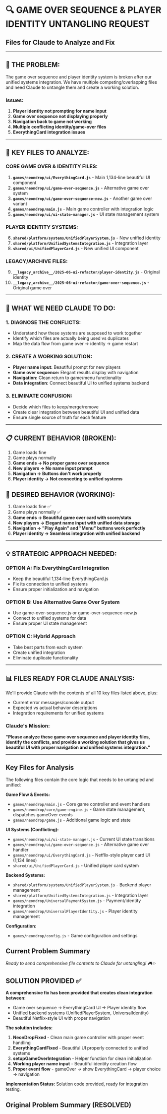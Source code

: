 # 🔍 **GAME OVER SEQUENCE & PLAYER IDENTITY UNTANGLING REQUEST**
## Files for Claude to Analyze and Fix

---

## 🎯 **THE PROBLEM:**
The game over sequence and player identity system is broken after our unified systems integration. We have multiple competing/overlapping files and need Claude to untangle them and create a working solution.

### **Issues:**
1. **Player identity not prompting for name input**
2. **Game over sequence not displaying properly** 
3. **Navigation back to game not working**
4. **Multiple conflicting identity/game-over files**
5. **EverythingCard integration issues**

---

## 📁 **KEY FILES TO ANALYZE:**

### **CORE GAME OVER & IDENTITY FILES:**

1. **`games/neondrop/ui/EverythingCard.js`** - Main 1,134-line beautiful UI component
2. **`games/neondrop/ui/game-over-sequence.js`** - Alternative game over system
3. **`games/neondrop/ui/game-over-sequence-new.js`** - Another game over variant
4. **`games/neondrop/main.js`** - Main game controller with integration logic
5. **`games/neondrop/ui/ui-state-manager.js`** - UI state management system

### **PLAYER IDENTITY SYSTEMS:**
6. **`shared/platform/systems/UnifiedPlayerSystem.js`** - New unified identity
7. **`shared/platform/UnifiedSystemsIntegration.js`** - Integration layer
8. **`shared/ui/UnifiedPlayerCard.js`** - New unified UI component

### **LEGACY/ARCHIVE FILES:**
9. **`__legacy_archive__/2025-06-ui-refactor/player-identity.js`** - Original identity
10. **`__legacy_archive__/2025-06-ui-refactor/game-over-sequence.js`** - Original game over

---

## 🎯 **WHAT WE NEED CLAUDE TO DO:**

### **1. DIAGNOSE THE CONFLICTS:**
- Understand how these systems are supposed to work together
- Identify which files are actually being used vs duplicates
- Map the data flow from game over → identity → game restart

### **2. CREATE A WORKING SOLUTION:**
- **Player name input:** Beautiful prompt for new players
- **Game over sequence:** Elegant results display with navigation
- **Navigation:** Clean return to game/menu functionality
- **Data integration:** Connect beautiful UI to unified systems backend

### **3. ELIMINATE CONFUSION:**
- Decide which files to keep/merge/remove
- Create clear integration between beautiful UI and unified data
- Ensure single source of truth for each feature

---

## 📋 **CURRENT BEHAVIOR (BROKEN):**
1. Game loads fine
2. Game plays normally  
3. **Game ends → No proper game over sequence**
4. **New players → No name input prompt**
5. **Navigation → Buttons don't work properly**
6. **Player identity → Not connecting to unified systems**

## 🎯 **DESIRED BEHAVIOR (WORKING):**
1. Game loads fine ✅
2. Game plays normally ✅
3. **Game ends → Beautiful game over card with score/stats**
4. **New players → Elegant name input with unified data storage**
5. **Navigation → "Play Again" and "Menu" buttons work perfectly**
6. **Player identity → Seamless integration with unified backend**

---

## 💡 **STRATEGIC APPROACH NEEDED:**

### **OPTION A: Fix EverythingCard Integration**
- Keep the beautiful 1,134-line EverythingCard.js
- Fix its connection to unified systems
- Ensure proper initialization and navigation

### **OPTION B: Use Alternative Game Over System**
- Use game-over-sequence.js or game-over-sequence-new.js
- Connect to unified systems for data
- Ensure proper UI state management

### **OPTION C: Hybrid Approach**
- Take best parts from each system
- Create unified integration
- Eliminate duplicate functionality

---

## 📊 **FILES READY FOR CLAUDE ANALYSIS:**

We'll provide Claude with the contents of all 10 key files listed above, plus:
- Current error messages/console output
- Expected vs actual behavior descriptions
- Integration requirements for unified systems

### **Claude's Mission:**
**"Please analyze these game over sequence and player identity files, identify the conflicts, and provide a working solution that gives us beautiful UI with proper navigation and unified systems integration."**

---

## Key Files for Analysis

The following files contain the core logic that needs to be untangled and unified:

**Game Flow & Events:**
- `games/neondrop/main.js` - Core game controller and event handlers
- `games/neondrop/core/game-engine.js` - Game state management, dispatches gameOver events
- `games/neondrop/game.js` - Additional game logic and state

**UI Systems (Conflicting):**
- `games/neondrop/ui/ui-state-manager.js` - Current UI state transitions
- `games/neondrop/ui/game-over-sequence.js` - Alternative game over handler
- `games/neondrop/ui/EverythingCard.js` - Netflix-style player card UI (1,134 lines)
- `shared/ui/UnifiedPlayerCard.js` - Unified player card system

**Backend Systems:**
- `shared/platform/systems/UnifiedPlayerSystem.js` - Backend player management
- `shared/platform/UnifiedSystemsIntegration.js` - Integration layer
- `games/neondrop/UniversalPaymentSystem.js` - Payment/identity integration
- `games/neondrop/UniversalPlayerIdentity.js` - Player identity management

**Configuration:**
- `games/neondrop/config.js` - Game configuration and settings

## Current Problem Summary

*Ready to send comprehensive file contents to Claude for untangling! 🎮✨*

## SOLUTION PROVIDED ✅

**A comprehensive fix has been provided that creates clean integration between:**
- Game over sequence → EverythingCard UI → Player identity flow  
- Unified backend systems (UnifiedPlayerSystem, UniversalIdentity)
- Beautiful Netflix-style UI with proper navigation

**The solution includes:**
1. **NeonDropFixed** - Clean main game controller with proper event handling
2. **EverythingCardFixed** - Beautiful UI properly connected to unified systems  
3. **setupGameOverIntegration** - Helper function for clean initialization
4. **Working player name input** - Beautiful identity creation flow
5. **Proper event flow** - gameOver → show EverythingCard → player choice → navigation

**Implementation Status:** Solution code provided, ready for integration testing.

## Original Problem Summary (RESOLVED)
